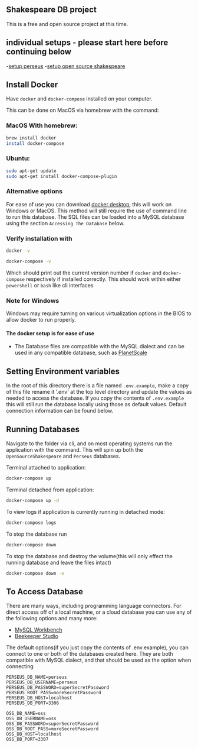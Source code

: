 ## Shakespeare DB project

This is a free and open source project at this time.


## individual setups - please start here before continuing below
-[setup perseus](./perseus-db.md)
-[setup open source shakespeare](./oss.md)


## Install Docker
Have `docker` and `docker-compose` installed on your computer.

This can be done on MacOS via homebrew with the command:

### MacOS With homebrew:
```bash
brew install docker
install docker-compose
```

### Ubuntu:
```bash
sudo apt-get update
sudo apt-get install docker-compose-plugin
```

### Alternative options
For ease of use you can download [docker desktop](https://www.docker.com/products/docker-desktop/), this will work on Windows or MacOS. This method will still require the use of command line to run this database. The SQL files can be loaded into a MySQL database using the section `Accessing The Database` below.

### Verify installation with
```bash
docker -v
```

```bash
docker-compose -v
```
Which should print out the current version number if `docker` and `docker-compose` respectively if installed correctly. This should work within either `powershell` or `bash` like cli interfaces

### Note for Windows
Windows may require turning on various virtualization options in the BIOS to allow docker to run properly.

#### The docker setup is for ease of use
- The Database files are compatible with the MySQL dialect and can be used in any compatible database, such as [PlanetScale](https://planetscale.com/)


## Setting Environment variables
In the root of this directory there is a file named `.env.example`, make a copy of this file rename it '.env' at the top level directory and update the values as needed to access the database. If you copy the contents of `.env.example` this will still run the database locally using those as default values. Default connection information can be found below. 


## Running Databases
Navigate to the folder via cli, and on most operating systems run the application with the command. This will spin up both the `OpenSourceShakespeare` and `Perseus` databases.


Terminal attached to application:
```bash
docker-compose up
```

Terminal detached from application:
```bash
docker-compose up -d
```

To view logs if application is currently running in detached mode:
```bash
docker-compose logs
```

To stop the database run
```bash
docker-compose down
```

To stop the database and destroy the volume(this will only effect the running database and leave the files intact)
```bash
docker-compose down -v
```



## To Access Database

There are many ways, including programming language connectors. For direct access off of a local machine, or a cloud database you can use any of the following options and many more:

- [MySQL Workbench](https://www.mysql.com/products/workbench/)
- [Beekeeper Studio](https://www.beekeeperstudio.io/)

The default options(if you just copy the contents of .env.example), you can connect to one or both of the databases created here. They are both compatible with MySQL dialect, and that should be used as the option when connecting


```env
PERSEUS_DB_NAME=perseus
PERSEUS_DB_USERNAME=perseus
PERSEUS_DB_PASSWORD=superSecretPassword
PERSEUS_ROOT_PASS=moreSecretPassword
PERSEUS_DB_HOST=localhost
PERSEUS_DB_PORT=3306

OSS_DB_NAME=oss
OSS_DB_USERNAME=oss
OSS_DB_PASSWORD=superSecretPassword
OSS_DB_ROOT_PASS=moreSecretPassword
OSS_DB_HOST=localhost
OSS_DB_PORT=3307
```


